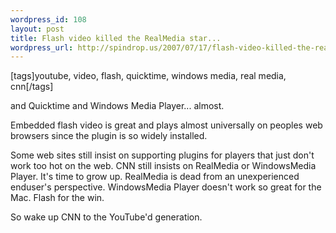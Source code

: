 ```yaml
--- 
wordpress_id: 108
layout: post
title: Flash video killed the RealMedia star...
wordpress_url: http://spindrop.us/2007/07/17/flash-video-killed-the-realmedia-star/
---
```

[tags]youtube, video, flash, quicktime, windows media, real media, cnn[/tags]

and Quicktime and Windows Media Player... almost.

Embedded flash video is great and plays almost universally on peoples web browsers since the plugin is so widely installed.

Some web sites still insist on supporting plugins for players that just don't work too hot on the web.  CNN still insists on RealMedia or WindowsMedia Player.  It's time to grow up.  RealMedia is dead from an unexperienced enduser's perspective.  WindowsMedia Player doesn't work so great for the Mac.  Flash for the win.

So wake up CNN to the YouTube'd generation.
